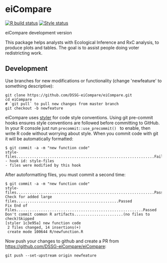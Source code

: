# eiCompare
[![R build status](https://github.com/DSSG-eiCompare/eiCompare/workflows/R-CMD-check/badge.svg)](https://github.com/DSSG-eiCompare/eiCompare/actions?workflow=R-CMD-check)
[![Style status](https://github.com/DSSG-eiCompare/eiCompare/workflows/Styler/badge.svg)](https://github.com/DSSG-eiCompare/eiCompare/actions?workflow=Styler)

eiCompare development version

This package helps analysts with Ecological Inference and RxC analysis, to produce plots and tables. 
The goal is to assist people doing voter redistricting work.

## Development

Use branches for new modifications or functionality (change 'newfeature' to something descriptive):
```
git clone https://github.com/DSSG-eiCompare/eiCompare.git
cd eiCompare
# `git pull` to pull new changes from master branch
git checkout -b newfeature
```

eiCompare uses [styler](https://github.com/r-lib/styler) for code style conventions. Using git pre-commit hooks ensures style conventions are followed before committing to GitHub. In your R console just run `precommit::use_precommit() ` to enable, then write R code without worrying about style. When you commit code with git it will be automatically formatted:
```
$ git commit -a -m "new function code"
style-files..............................................................Failed
- hook id: style-files
- files were modified by this hook
```

After autoformatting files, you must commit a second time:
```
$ git commit -a -m "new function code"
style-files..............................................................Passed
Check for added large files..............................................Passed
Fix End of Files.........................................................Passed
Don't commit common R artifacts......................(no files to check)Skipped
[styler 1c3e95a] new function code
 2 files changed, 14 insertions(+)
 create mode 100644 R/newfunction.R
```

Now push your changes to github and create a PR from https://github.com/DSSG-eiCompare/eiCompare: 
```
git push --set-upstream origin newfeature 
```
